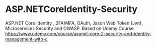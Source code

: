 # ASP.NETCoreIdentity-Security
ASP.NET Core Identity , 2FA/MFA, OAuth, Jason Web Token (Jwt), Microservices Security and OWASP. Based on Udemy Course https://www.udemy.com/course/aspnet-core-2-security-and-identity-management-with-c
